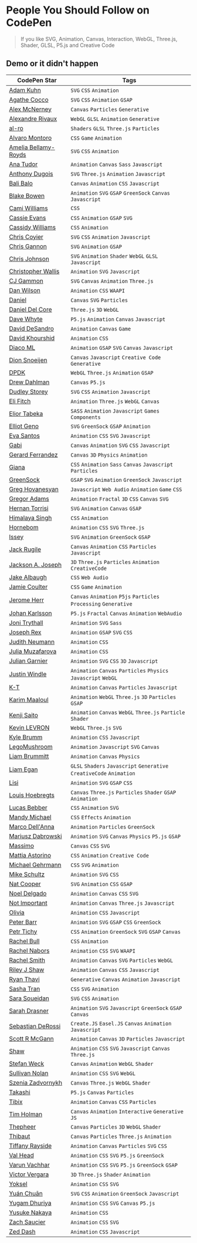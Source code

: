 # People You Should Follow on CodePen

> If you like SVG, Animation, Canvas, Interaction, WebGL, Three.js, Shader, GLSL, P5.js and Creative Code

## Demo or it didn't happen

CodePen Star                                               | Tags
---------------------------------------------------------- | ---------------------------------------------------------------
[Adam Kuhn](https://codepen.io/cobra_winfrey/)             | `SVG` `CSS` `Animation`
[Agathe Cocco](https://codepen.io/agathaco/)               | `SVG` `CSS` `Animation` `GSAP`
[Alex McNerney](https://codepen.io/ajm13/)                 | `Canvas` `Particles` `Generative`
[Alexandre Rivaux](https://codepen.io/alexr4/)             | `WebGL` `GLSL` `Animation` `Generative`
[al-ro](https://codepen.io/al-ro)                    | `Shaders` `GLSL` `Three.js` `Particles`
[Alvaro Montoro](https://codepen.io/alvaromontoro/)        | `CSS` `Game` `Animation`
[Amelia Bellamy-Royds](https://codepen.io/AmeliaBR/)       | `SVG` `CSS` `Animation`
[Ana Tudor](https://codepen.io/thebabydino/)               | `Animation` `Canvas` `Sass` `Javascript`
[Anthony Dugois](http://codepen.io/anthonydugois/)         | `SVG` `Three.js` `Animation` `Javascript`
[Bali Balo](https://codepen.io/bali_balo/)                 | `Canvas` `Animation` `CSS` `Javascript`
[Blake Bowen](http://codepen.io/osublake/)                 | `Animation` `SVG` `GSAP` `GreenSock` `Canvas` `Javascript`
[Cami Williams](https://codepen.io/cwillycs/)              | `CSS`
[Cassie Evans](https://codepen.io/cassie-codes/)           | `CSS` `Animation` `GSAP` `SVG`
[Cassidy Williams](https://codepen.io/cassidoo/)           | `CSS` `Animation`
[Chris Coyier](https://codepen.io/chriscoyier/)            | `SVG` `CSS` `Animation` `Javascript`
[Chris Gannon](https://codepen.io/chrisgannon/)            | `SVG` `Animation` `GSAP`
[Chris Johnson](https://codepen.io/jhnsnc/)                | `SVG` `Animation` `Shader` `WebGL` `GLSL` `Javascript`
[Christopher Wallis](https://codepen.io/notoriousb1t/)     | `Animation` `SVG` `Javascript`
[CJ Gammon](https://codepen.io/cjgammon/)                  | `SVG` `Canvas` `Animation` `Three.js`
[Dan Wilson](https://codepen.io/danwilson/)                | `Animation` `CSS` `WAAPI`
[Daniel](https://codepen.io/scorch/)                       | `Canvas` `SVG` `Particles`
[Daniel Del Core](https://codepen.io/delcore92/)           | `Three.js` `3D` `WebGL`
[Dave Whyte](https://codepen.io/beesandbombs/)             | `P5.js` `Animation` `Canvas` `Javascript`
[David DeSandro](https://codepen.io/desandro/)             | `Animation` `Canvas` `Game`
[David Khourshid](https://codepen.io/davidkpiano/)         | `Animation` `CSS`
[Diaco ML](https://codepen.io/MAW/)                        | `Animation` `GSAP` `SVG` `Canvas` `Javascript`
[Dion Snoeijen](https://codepen.io/octopus11/)             | `Canvas` `Javascript` `Creative Code` `Generative`
[DPDK](https://codepen.io/dpdknl/)                         | `WebGL` `Three.js` `Animation` `GSAP`
[Drew Dahlman](https://codepen.io/DrewDahlman/)            | `Canvas` `P5.js`
[Dudley Storey](https://codepen.io/dudleystorey/)          | `SVG` `CSS` `Animation` `Javascript`
[Eli Fitch](https://codepen.io/elifitch/)                  | `Animation` `Three.js` `WebGL` `Canvas`
[Elior Tabeka](https://codepen.io/eliortabeka/)            | `SASS` `Animation` `Javascript` `Games` `Components`
[Elliot Geno](https://codepen.io/pyrografix/)              | `SVG` `GreenSock` `GSAP` `Animation`
[Eva Santos](https://codepen.io/SoyEva/)                   | `Animation` `CSS` `SVG` `Javascript`
[Gabi](https://codepen.io/enxaneta/)                       | `Canvas` `Animation` `SVG` `CSS` `Javascript`
[Gerard Ferrandez](https://codepen.io/ge1doot/)            | `Canvas` `3D` `Physics` `Animation`
[Giana](https://codepen.io/giana/)                         | `CSS` `Animation` `Sass` `Canvas` `Javascript` `Particles`
[GreenSock](https://codepen.io/GreenSock/)                 | `GSAP` `SVG` `Animation` `GreenSock` `Javascript`
[Greg Hovanesyan](https://codepen.io/gregh/)               | `Javascript` `Web Audio` `Animation` `Game` `CSS`
[Gregor Adams](https://codepen.io/pixelass/)               | `Animation` `Fractal` `3D` `CSS` `Canvas` `SVG`
[Hernan Torrisi](http://codepen.io/airnan/)                | `SVG` `Animation` `Canvas` `GSAP`
[Himalaya Singh](https://codepen.io/himalayasingh/)        | `CSS` `Animation`
[Hornebom](https://codepen.io/Hornebom/)                   | `Animation` `CSS` `SVG` `Three.js`
[Issey](https://codepen.io/issey/)                         | `SVG` `Animation` `GreenSock` `GSAP`
[Jack Rugile](https://codepen.io/jackrugile/)              | `Canvas` `Animation` `CSS` `Particles` `Javascript`
[Jackson A. Joseph](http://codepen.io/alexandrejosephdev/) | `3D` `Three.js` `Particles` `Animation` `CreativeCode`
[Jake Albaugh](https://codepen.io/jakealbaugh/)            | `CSS` `Web Audio`
[Jamie Coulter](https://codepen.io/jcoulterdesign/)        | `CSS` `Game` `Animation`
[Jerome Herr](https://codepen.io/p5art/)                   | `Canvas` `Animation` `P5js` `Particles` `Processing` `Generative`
[Johan Karlsson](http://codepen.io/DonKarlssonSan/)        | `P5.js` `Fractal` `Canvas` `Animation` `WebAudio`
[Joni Trythall](http://codepen.io/jonitrythall/)           | `Animation` `SVG` `Sass`
[Joseph Rex](https://codepen.io/josephrexme/)              | `Animation` `GSAP` `SVG` `CSS`
[Judith Neumann](https://codepen.io/judag/)                | `Animation` `CSS`
[Julia Muzafarova](https://codepen.io/miocene/)            | `Animation` `CSS`
[Julian Garnier](https://codepen.io/juliangarnier/)        | `Animation` `SVG` `CSS` `3D` `Javascript`
[Justin Windle](http://codepen.io/soulwire/)               | `Animation` `Canvas` `Particles` `Physics` `Javascript` `WebGL`
[K-T](http://codepen.io/K-T/)                              | `Animation` `Canvas` `Particles` `Javascript`
[Karim Maaloul](https://codepen.io/Yakudoo/)               | `Animation` `WebGL` `Three.js` `3D` `Particles` `GSAP`
[Kenji Saito](http://codepen.io/kenjiSpecial/)             | `Animation` `Canvas` `WebGL` `Three.js` `Particle` `Shader`
[Kevin LEVRON](https://codepen.io/soju22/pens/tags/)       | `WebGL` `Three.js` `SVG`
[Kyle Brumm](https://codepen.io/kjbrum/)                   | `Animation` `CSS` `Javascript`
[LegoMushroom](http://codepen.io/sol0mka/)                 | `Animation` `Javascript` `SVG` `Canvas`
[Liam Brummitt](http://codepen.io/liabru/)                 | `Animation` `Canvas` `Physics`
[Liam Egan](https://codepen.io/shubniggurath/)             | `GLSL` `Shaders` `Javascript` `Generative` `CreativeCode` `Animation`
[Lisi](https://codepen.io/lisilinhart/)                    | `Animation` `SVG` `GSAP` `CSS`
[Louis Hoebregts](https://codepen.io/Mamboleoo/)           | `Canvas` `Three.js` `Particles` `Shader` `GSAP` `Animation`
[Lucas Bebber](http://codepen.io/lbebber/)                 | `CSS` `Animation` `SVG`
[Mandy Michael](https://codepen.io/mandymichael/)          | `CSS` `Effects` `Animation`
[Marco Dell'Anna](https://codepen.io/plasm/)               | `Animation` `Particles` `GreenSock`
[Mariusz Dabrowski](https://codepen.io/MarioD/)            | `Animation` `SVG` `Canvas` `Physics` `P5.js` `GSAP`
[Massimo](https://codepen.io/_massimo/)                    | `Canvas` `CSS` `SVG`
[Mattia Astorino](http://codepen.io/equinusocio/)          | `CSS` `Animation` `Creative Code`
[Michael Gehrmann](http://codepen.io/g12n/)                | `CSS` `SVG` `Animation`
[Mike Schultz](https://codepen.io/mike-schultz/)           | `Animation` `SVG` `CSS`
[Nat Cooper](https://codepen.io/natacoops/)                | `SVG` `Animation` `CSS` `GSAP`
[Noel Delgado](https://codepen.io/noeldelgado/)            | `Animation` `Canvas` `CSS` `SVG`
[Not Important](https://codepen.io/clindsey/)              | `Animation` `Canvas` `Three.js` `Javascript`
[Olivia](https://codepen.io/oliviale/)                     | `Animation` `CSS` `Javascript`
[Peter Barr](https://codepen.io/petebarr/)                 | `Animation` `SVG` `GSAP` `CSS` `GreenSock`
[Petr Tichy](https://codepen.io/ihatetomatoes/)            | `CSS` `Animation` `GreenSock` `SVG` `GSAP` `Canvas`
[Rachel Bull](https://codepen.io/rachel_web/)              | `CSS` `Animation`
[Rachel Nabors](https://codepen.io/rachelnabors/)          | `Animation` `CSS` `SVG` `WAAPI`
[Rachel Smith](https://codepen.io/rachsmith/)              | `Animation` `Canvas` `SVG` `Particles` `WebGL`
[Riley J Shaw](https://codepen.io/rileyjshaw/)             | `Animation` `Canvas` `CSS` `Javascript`
[Ryan Thavi](https://codepen.io/rthavi/)                   | `Generative` `Canvas` `Animation` `Javascript`
[Sasha Tran](https://codepen.io/sashatran/)                | `CSS` `SVG` `Animation`
[Sara Soueidan](http://codepen.io/SaraSoueidan/)           | `SVG` `CSS` `Animation`
[Sarah Drasner](http://codepen.io/sdras/)                  | `Animation` `SVG` `Javascript` `GreenSock` `GSAP` `Canvas`
[Sebastian DeRossi](https://codepen.io/derossi_s/)         | `Create.JS` `Easel.JS` `Canvas` `Animation` `Javascript`
[Scott R McGann](https://codepen.io/cantelope/)            | `Animation` `Canvas` `3D` `Particles` `Javascript`
[Shaw](https://codepen.io/shshaw/)                         | `Animation` `CSS` `SVG` `Javascript` `Canvas` `Three.js`
[Stefan Weck](https://codepen.io/stefanweck/)              | `Canvas` `Animation` `WebGL` `Shader`
[Sullivan Nolan](https://codepen.io/nolakat/)              | `Animation` `CSS` `SVG` `WebGL`
[Szenia Zadvornykh](https://codepen.io/zadvorsky/)         | `Canvas` `Three.js` `WebGL` `Shader`
[Takashi](https://codepen.io/tksiiii/)                     | `P5.js` `Canvas` `Particles`
[Tibix](https://codepen.io/Tibixx/)                        | `Animation` `Canvas` `CSS` `Particles`
[Tim Holman](https://codepen.io/tholman/)                  | `Canvas` `Animation` `Interactive` `Generative` `JS`
[Thepheer](https://codepen.io/thepheer/)                   | `Canvas` `Particles` `3D` `WebGL` `Shader`
[Thibaut](http://codepen.io/Thibka/)                       | `Canvas` `Particles` `Three.js` `Animation`
[Tiffany Rayside](http://codepen.io/tmrDevelops/)          | `Animation` `Canvas` `Particles` `SVG` `CSS`
[Val Head](https://codepen.io/valhead/)                    | `Animation` `CSS` `SVG` `P5.js` `GreenSock`
[Varun Vachhar](https://codepen.io/winkerVSbecks/)         | `Animation` `CSS` `SVG` `P5.js` `GreenSock` `GSAP`
[Victor Vergara](https://codepen.io/vcomics/)              | `3D` `Three.js` `Shader` `Animation`
[Yoksel](https://codepen.io/yoksel/)                       | `Animation` `CSS` `SVG`
[Yuán Chuān](https://codepen.io/yuanchuan/)                | `SVG` `CSS` `Animation` `GreenSock` `Javascript`
[Yugam Dhuriya](https://codepen.io/pizza3/)                | `Animation` `CSS` `SVG` `Canvas` `P5.js`
[Yusuke Nakaya](https://codepen.io/YusukeNakaya/)          | `Animation` `CSS`
[Zach Saucier](http://codepen.io/Zeaklous/)                | `Animation` `CSS` `SVG`
[Zed Dash](https://codepen.io/z-/)                         | `Animation` `CSS` `Javascript`
